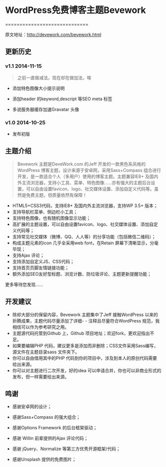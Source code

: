 # WordPress免费博客主题Bevework

=============================

原文地址：http://devework.com/bevework.html

## 更新历史

### v1.1 2014-11-15

> 之前一直做减法，现在却在做加法，唉

- 添加特色图像大小提示说明

- 添加header 的keyword,descript 等SEO meta 标签

- 多说服务器缓存加速Gravatar 头像


### v1.0 2014-10-25

- 发布初版

## 主题介绍

> Bevework 主题是DeveWork.com 的Jeff 开发的一款黑色系风格的WordPress 博客主题，设计来源于安卓网，采用Sass+Compass 组合进行开发，是一款适合个人（多用户）使用的博客主题。主题兼容IE8+ 及国内外主流浏览器，支持小工具、菜单、特色图像……亦有强大的主题后台设置，可以自由设置favicon、logo、社交媒体设置、添加自定义代码等。虽然是免费主题，但质量依然有保障！

- HTML5+CSS3代码，支持IE8+ 及国内外主流浏览器，支持WP 3.5+ 版本；
- 支持导航栏菜单、侧边栏小工具；
- 支持特色图像，也有随机图像显示功能；
- 高扩展的主题设置，可以自由设置favicon、logo、社交媒体设置、添加自定义代码等；
- 支持常见社交媒体（微博、QQ、人人等）的分享功能（包括微信二维码）；
- 构成主题元素的icon 几乎全采用web font，在Retain 屏幕下清晰显示，分毫毕现；
- 支持Ajax 评论；
- 支持添加自定义JS、CSS代码；
- 支持首页页脚友情链接功能；
- 额外添加SEO友好型标题、浏览计数、防垃圾评论、主题更新提醒功能；

更多等待您发现……

## 开发建议

- 除却大部分的保留内容，Bevework 主题集中了Jeff 接触WordPress 以来的折腾成果，主题代码尽量添加了详细- - 注释且尽量符合WordPress 规范，我相信可以作为参考研究之用。
- 主题源代码托管到Github 上，Github 项目地址；欢迎fork，更欢迎指出不足。
- 如果要编辑PHP 代码，建议更多是添加而非删除；CSS文件采用Sass编写，源文件在主题目录sass 文件夹下。
- 你可以自由借用其中的PHP 代码到你的项目中，涉及到本人的原创代码需要给出来源。
- 你可以对主题进行二次开发，好的idea 可以申请合并，你也可以非商业形式的发布，但一样需要给出来源。

## 鸣谢

- 感谢安卓网的设计；

- 感谢Sass+Compass 的强大组合；

- 感谢Options Framework  的后台框架驱动；

- 感谢 Willin 前辈提供的Ajax 评论代码；

- 感谢 jQuery、Normalize 等第三方优秀开源框架/代码；

- 感谢Unsplash 提供的免费图片；